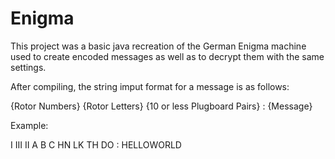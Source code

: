 # Enigma
This project was a basic java recreation of the German Enigma machine used to create encoded messages as well as to decrypt them with the same settings.

After compiling, the string imput format for a message is as follows:

{Rotor Numbers} {Rotor Letters} {10 or less Plugboard Pairs} : {Message}

Example:

I III II A B C HN LK TH DO : HELLOWORLD

